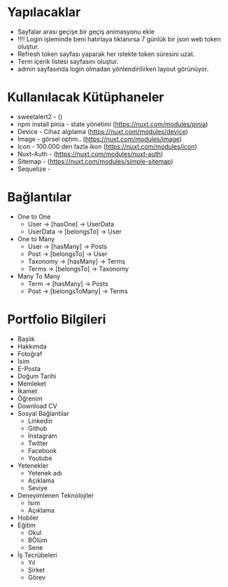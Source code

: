 # Yapılacaklar
- Sayfalar arası geçişe bir geçiş animasyonu ekle
- !!!! Login işleminde beni hatırlaya tıklanırsa 7 günlük bir json web token oluştur.
- Refresh token sayfası yaparak her istekte token süresini uzat.
- Term içerik listesi sayfasını oluştur.
- admin sayfasında login olmadan yönlendirilirken layout görünüyor.

# Kullanılacak Kütüphaneler

- sweetalert2 - ()
- npm install pinia - state yönetimi (https://nuxt.com/modules/pinia)
- Device - Cihaz algılama (https://nuxt.com/modules/device)
- Image - görsel optim..  (https://nuxt.com/modules/image)
- Icon - 100.000 den fazla ikon (https://nuxt.com/modules/icon)
- Nuxt-Auth - (https://nuxt.com/modules/nuxt-auth)
- Sitemap - (https://nuxt.com/modules/simple-sitemap)
- Sequelize - 

# Bağlantılar
- One to One
  - User -> [hasOne] -> UserData
  - UserData -> [belongsTo] -> User
- One to Many
  - User -> [hasMany] -> Posts
  - Post -> [belongsTo] -> User
  - Taxonomy -> [hasMany] -> Terms
  - Terms -> [belongsTo] -> Taxonomy
- Many To Many
  - Term -> [hasMany] -> Posts
  - Post -> [belongsToMany] -> Terms

# Portfolio Bilgileri
- Başlık
- Hakkımda
- Fotoğraf
- İsim
- E-Posta
- Doğum Tarihi
- Memleket
- İkamet
- Öğrenim
- Download CV
- Sosyal Bağlantılar
  - Linkedin
  - Github
  - İnstagram
  - Twitter
  - Facebook
  - Youtube
- Yetenekler
  -  Yetenek adı 
  - Açıklama
  - Seviye
- Deneyimlenen Teknolojiler
  - İsim
  - Açıklama
- Hobiler
- Eğitim
  - Okul 
  - BÖlüm
  - Sene
- İş Tecrübeleri
  - Yıl
  - Şirket
  - Görev

